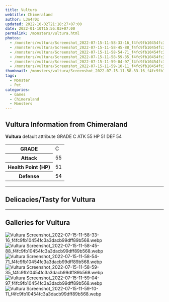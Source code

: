```yaml
---
title: Vultura
webtitle: Chimeraland
author: L3n4r0x
updated: 2022-10-02T21:18:27+07:00
date: 2022-01-10T15:56:03+07:00
permalink: /monsters/vultura.html
photos:
  - /monsters/vultura/Screenshot_2022-07-15-11-58-33-16_f4fc9fb10454fc3a3dacb99dff89b568.webp
  - /monsters/vultura/Screenshot_2022-07-15-11-58-45-88_f4fc9fb10454fc3a3dacb99dff89b568.webp
  - /monsters/vultura/Screenshot_2022-07-15-11-58-54-71_f4fc9fb10454fc3a3dacb99dff89b568.webp
  - /monsters/vultura/Screenshot_2022-07-15-11-58-59-35_f4fc9fb10454fc3a3dacb99dff89b568.webp
  - /monsters/vultura/Screenshot_2022-07-15-11-59-04-97_f4fc9fb10454fc3a3dacb99dff89b568.webp
  - /monsters/vultura/Screenshot_2022-07-15-11-59-10-11_f4fc9fb10454fc3a3dacb99dff89b568.webp
thumbnail: /monsters/vultura/Screenshot_2022-07-15-11-58-33-16_f4fc9fb10454fc3a3dacb99dff89b568.webp
tags:
  - Monster
  - Pet
categories:
  - Games
  - Chimeraland
  - Monsters
---
```


<section id="bootstrap-wrapper"><link rel="stylesheet" href="https://cdn.statically.io/gh/dimaslanjaka/Web-Manajemen/40ac3225/css/bootstrap-4.5-wrapper.css"/><h1>Vultura Information from Chimeraland</h1><p><b>Vultura</b> default attribute GRADE C ATK 55 HP 51 DEF 54<table><tr><th>GRADE</th><td>C</td></tr><tr><th>Attack</th><td>55</td></tr><tr><th>Health Point (HP)</th><td>51</td></tr><tr><th>Defense</th><td>54</td></tr></table></p><hr/><h2>Delicacies/Tasty for Vultura</h2><hr/><div id="gallery"><h2>Galleries for Vultura</h2><div class="row"><div class="col-lg-6 col-12"><img src="/chimeraland/monsters/vultura/Screenshot_2022-07-15-11-58-33-16_f4fc9fb10454fc3a3dacb99dff89b568.webp" alt="Vultura Screenshot_2022-07-15-11-58-33-16_f4fc9fb10454fc3a3dacb99dff89b568.webp"/></div><div class="col-lg-6 col-12"><img src="/chimeraland/monsters/vultura/Screenshot_2022-07-15-11-58-45-88_f4fc9fb10454fc3a3dacb99dff89b568.webp" alt="Vultura Screenshot_2022-07-15-11-58-45-88_f4fc9fb10454fc3a3dacb99dff89b568.webp"/></div><div class="col-lg-6 col-12"><img src="/chimeraland/monsters/vultura/Screenshot_2022-07-15-11-58-54-71_f4fc9fb10454fc3a3dacb99dff89b568.webp" alt="Vultura Screenshot_2022-07-15-11-58-54-71_f4fc9fb10454fc3a3dacb99dff89b568.webp"/></div><div class="col-lg-6 col-12"><img src="/chimeraland/monsters/vultura/Screenshot_2022-07-15-11-58-59-35_f4fc9fb10454fc3a3dacb99dff89b568.webp" alt="Vultura Screenshot_2022-07-15-11-58-59-35_f4fc9fb10454fc3a3dacb99dff89b568.webp"/></div><div class="col-lg-6 col-12"><img src="/chimeraland/monsters/vultura/Screenshot_2022-07-15-11-59-04-97_f4fc9fb10454fc3a3dacb99dff89b568.webp" alt="Vultura Screenshot_2022-07-15-11-59-04-97_f4fc9fb10454fc3a3dacb99dff89b568.webp"/></div><div class="col-lg-6 col-12"><img src="/chimeraland/monsters/vultura/Screenshot_2022-07-15-11-59-10-11_f4fc9fb10454fc3a3dacb99dff89b568.webp" alt="Vultura Screenshot_2022-07-15-11-59-10-11_f4fc9fb10454fc3a3dacb99dff89b568.webp"/></div></div></div></section>